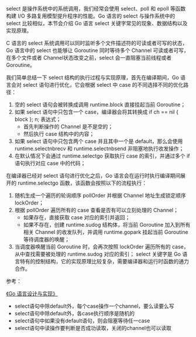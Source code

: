 

select 是操作系统中的系统调用，我们经常会使用 select、poll 和 epoll 等函数构建 I/O 多路复用模型提升程序的性能。Go 语言的 select 与操作系统中的 select 比较相似，本节会介绍 Go 语言 select 关键字常见的现象、数据结构以及实现原理。

C 语言的 select 系统调用可以同时监听多个文件描述符的可读或者可写的状态，Go 语言中的 select 也能够让 Goroutine 同时等待多个 Channel 可读或者可写，在多个文件或者 Channel状态改变之前，select 会一直阻塞当前线程或者 Goroutine。




我们简单总结一下 select 结构的执行过程与实现原理，首先在编译期间，Go 语言会对 select 语句进行优化，它会根据 select 中 case 的不同选择不同的优化路径：

1. 空的 select 语句会被转换成调用 runtime.block 直接挂起当前 Goroutine；
2. 如果 select 语句中只包含一个 case，编译器会将其转换成 if ch == nil { block }; n; 表达式；
    - 首先判断操作的 Channel 是不是空的；
    - 然后执行 case 结构中的内容；
3. 如果 select 语句中只包含两个 case 并且其中一个是 default，那么会使用 runtime.selectnbrecv 和 runtime.selectnbsend 非阻塞地执行收发操作；
4. 在默认情况下会通过 runtime.selectgo 获取执行 case 的索引，并通过多个 if 语句执行对应 case 中的代码；


在编译器已经对 select 语句进行优化之后，Go 语言会在运行时执行编译期间展开的 runtime.selectgo 函数，该函数会按照以下的流程执行：

1. 随机生成一个遍历的轮询顺序 pollOrder 并根据 Channel 地址生成锁定顺序 lockOrder；
2. 根据 pollOrder 遍历所有的 case 查看是否有可以立刻处理的 Channel；
    - 如果存在，直接获取 case 对应的索引并返回；
    - 如果不存在，创建 runtime.sudog 结构体，将当前 Goroutine 加入到所有相关 Channel 的收发队列，并调用 runtime.gopark 挂起当前 Goroutine 等待调度器的唤醒；
3. 当调度器唤醒当前 Goroutine 时，会再次按照 lockOrder 遍历所有的 case，从中查找需要被处理的 runtime.sudog 对应的索引；
select 关键字是 Go 语言特有的控制结构，它的实现原理比较复杂，需要编译器和运行时函数的通力合作。




参考：

[《Go 语言设计与实现》](https://draveness.me/golang/docs/part2-foundation/ch05-keyword/golang-select/#52-select)




- select语句中除default外，每个case操作一个channel，要么读要么写
- select语句中除default外，各case执行顺序是随机的
- select语句中如果没有default语句，则会阻塞等待任一case
- select语句中读操作要判断是否成功读取，关闭的channel也可以读取

